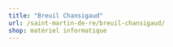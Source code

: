 ```yaml
---
title: "Breuil Chansigaud"
url: /saint-martin-de-re/breuil-chansigaud/
shop: matériel informatique
---
```

